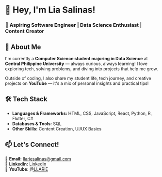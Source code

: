 # 👋 Hey, I'm Lia Salinas!

### 🎯 **Aspiring Software Engineer | Data Science Enthusiast | Content Creator**  

## 🚀 About Me  
I'm currently a **Computer Science student majoring in Data Science** at **Central Philippine University** — always curious, always learning! I love exploring tech, solving problems, and diving into projects that help me grow.  

Outside of coding, I also share my student life, tech journey, and creative projects on **YouTube** — it's a mix of personal insights and practical tips!  

## 🛠️ Tech Stack  
- **Languages & Frameworks:** HTML, CSS, JavaScript, React, Python, R, Flutter, C#  
- **Databases & Tools:** SQL  
- **Other Skills:** Content Creation, UI/UX Basics  

## 📫 Let's Connect!  
📧 **Email:** llariesalinas@gmail.com  
📌 **LinkedIn:** [LinkedIn](https://www.linkedin.com/in/llariesalinas/)  
📌 **YouTube:** [@LLARIE](https://www.youtube.com/@LLARIE)  
